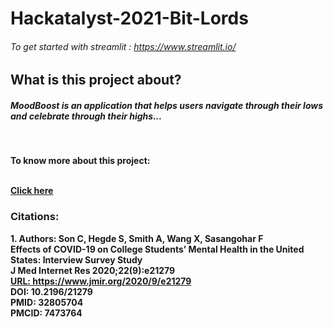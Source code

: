 # Hackatalyst-2021-Bit-Lords

###### To get started with streamlit : https://www.streamlit.io/

<h2> What is this project about? </h2>
<h5> <b>MoodBoost<b> is an application that helps users navigate through their lows and celebrate through their highs... </h5> <br>
<p> To know more about this project: </p> <br>
<a href = "https://devpost.com/software/mood-boost">Click here</a>

<h3> Citations: </h3>
<p> 1. Authors: Son C, Hegde S, Smith A, Wang X, Sasangohar F <br>
Effects of COVID-19 on College Students’ Mental Health in the United States: Interview Survey Study <br>
J Med Internet Res 2020;22(9):e21279 <br>
 <a href =  https://www.jmir.org/2020/9/e21279> URL: https://www.jmir.org/2020/9/e21279 </a> <br>
DOI: 10.2196/21279 <br>
PMID: 32805704 <br>
PMCID: 7473764 </p>
